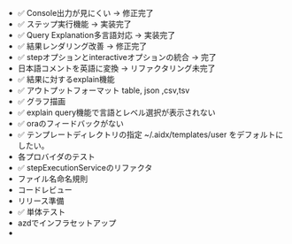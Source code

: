 - ✅ Console出力が見にくい → 修正完了
- ✅ ステップ実行機能 → 実装完了
- ✅ Query Explanation多言語対応 → 実装完了
- ✅ 結果レンダリング改善 → 修正完了
- ✅ stepオプションとinteractiveオプションの統合 → 完了
- 日本語コメントを英語に変換 → リファクタリング未完了
- ✅ 結果に対するexplain機能
- ✅ アウトプットフォーマット table, json ,csv,tsv
- ✅ グラフ描画
- ✅ explain query機能で言語とレベル選択が表示されない
- ✅ oraのフィードバックがない
- ✅ テンプレートディレクトリの指定 ~/.aidx/templates/user をデフォルトにしたい。
- 各プロバイダのテスト
- ✅ stepExecutionServiceのリファクタ
- ファイル名命名規則
- コードレビュー
- リリース準備
- ✅ 単体テスト
- azdでインフラセットアップ
-
